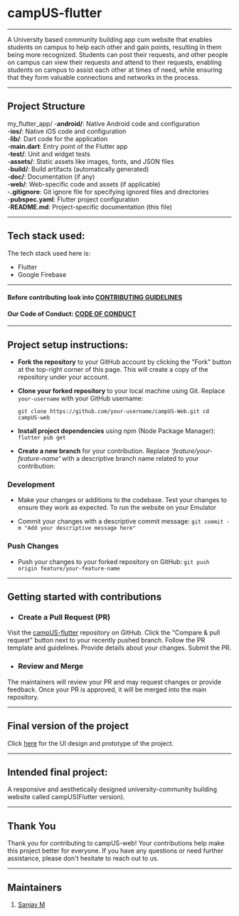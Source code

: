 # campUS-flutter
-------
A University based community building app cum website that enables students on campus to help each other and gain points, resulting in them being more recognized. Students can post their requests, and other people on campus can view their requests and attend to their requests, enabling students on campus to assist each other at times of need, while ensuring that they form valuable connections and networks in the process.

<hr>

## Project Structure

my_flutter_app/
-**android/**:       Native Android code and configuration<br />
-**ios/**:           Native iOS code and configuration<br />
-**lib/**:           Dart code for the application<br />
-**main.dart**:   Entry point of the Flutter app<br />
-**test/**:           Unit and widget tests<br />
-**assets/**:         Static assets like images, fonts, and JSON files<br />
-**build/**:         Build artifacts (automatically generated)<br />
-**doc/**:            Documentation (if any)<br />
-**web/**:           Web-specific code and assets (if applicable)<br />
-**.gitignore**:    Git ignore file for specifying ignored files and directories<br />
-**pubspec.yaml**:   Flutter project configuration<br />
-**README.md**:      Project-specific documentation (this file)<br />


<hr>

## Tech stack used:
The tech stack used here is:

- Flutter
- Google Firebase


<hr>

#### Before contributing look into [CONTRIBUTING GUIDELINES](./CONTRIBUTING.md)
#### Our Code of Conduct: [CODE OF CONDUCT](./CODE_OF_CONDUCT.md)
<hr>

## Project setup instructions:
 
- **Fork the repository** to your GitHub account by clicking the "Fork" button at the top-right corner of this page. This will create a copy of the repository under your account.

- **Clone your forked repository** to your local machine using Git. Replace `your-username` with your GitHub username:

   `
   git clone https://github.com/your-username/campUS-Web.git
   cd campUS-web
   `
   
- **Install project dependencies** using npm (Node Package Manager): `flutter pub get`

- **Create a new branch** for your contribution. Replace *'feature/your-feature-name'* with a descriptive branch name related to your contribution:

### Development

- Make your changes or additions to the codebase. Test your changes to ensure they work as expected. To run the website on your Emulator
 

- Commit your changes with a descriptive commit message:
   `git commit -m "Add your descriptive message here" `

### Push Changes

- Push your changes to your forked repository on GitHub:
`git push origin feature/your-feature-name`

<hr>

## Getting started with contributions

- ### Create a Pull Request (PR)

Visit the [campUS-flutter](https://github.com/gdsc-jssstu/campUS-flutter) repository on GitHub.
Click the "Compare & pull request" button next to your recently pushed branch.
Follow the PR template and guidelines. Provide details about your changes.
Submit the PR.

- ### Review and Merge

The maintainers will review your PR and may request changes or provide feedback.
Once your PR is approved, it will be merged into the main repository.

<hr>

## Final version of the project

<!--- Place the link to the Figma file inside () --->
Click [here](https://www.figma.com) for the UI design and prototype of the project.

<hr>

## Intended final project:

A responsive and aesthetically designed university-community building website called campUS(Flutter version).

 <hr>

## Thank You

Thank you for contributing to campUS-web! Your contributions help make this project better for everyone.
If you have any questions or need further assistance, please don't hesitate to reach out to us.

<hr>

## Maintainers
1) [Sanjay M](https://github.com/sanjay14073)

